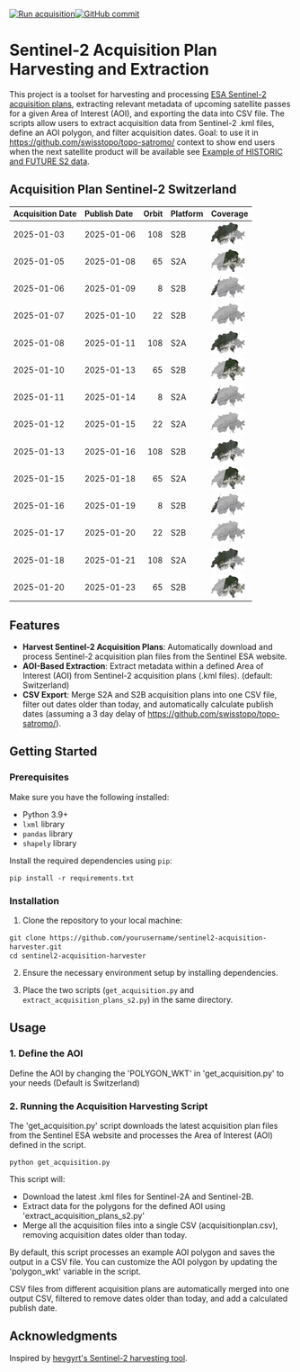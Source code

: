 [![Run acquisition](https://github.com/davidoesch/Sentinel-2-Acquisition-Plan-Harvesting/actions/workflows/run_acquisition.yml/badge.svg)](https://github.com/davidoesch/Sentinel-2-Acquisition-Plan-Harvesting/actions/workflows/run_acquisition.yml)[![GitHub commit](https://img.shields.io/github/last-commit/davidoesch/Sentinel-2-Acquisition-Plan-Harvesting)](https://github.com/davidoesch/Sentinel-2-Acquisition-Plan-Harvesting/commits/main)

# Sentinel-2 Acquisition Plan Harvesting and Extraction

This project is a toolset for harvesting and processing [ESA Sentinel-2 acquisition plans](https://sentinel.esa.int/web/sentinel/copernicus/sentinel-2/acquisition-plans), extracting relevant metadata of upcoming satellite passes for a given Area of Interest (AOI), and exporting the data into CSV file. The scripts allow users to extract acquisition data from Sentinel-2 .kml files, define an AOI polygon, and filter acquisition dates. Goal: to use it in https://github.com/swisstopo/topo-satromo/ context to show end users when the next satellite product will be available see [Example of HISTORIC and FUTURE S2 data](https://davidoesch.github.io/Sentinel-2-Acquisition-Plan-Harvesting/calendar.html).

## Acquisition Plan Sentinel-2 Switzerland
| Acquisition Date   | Publish Date   |   Orbit | Platform   | Coverage                    |
|:-------------------|:---------------|--------:|:-----------|:----------------------------|
| 2025-01-03         | 2025-01-06     |     108 | S2B        | ![Coverage](assets/108.png) |
| 2025-01-05         | 2025-01-08     |      65 | S2A        | ![Coverage](assets/65.png)  |
| 2025-01-06         | 2025-01-09     |       8 | S2B        | ![Coverage](assets/8.png)   |
| 2025-01-07         | 2025-01-10     |      22 | S2B        | ![Coverage](assets/22.png)  |
| 2025-01-08         | 2025-01-11     |     108 | S2A        | ![Coverage](assets/108.png) |
| 2025-01-10         | 2025-01-13     |      65 | S2B        | ![Coverage](assets/65.png)  |
| 2025-01-11         | 2025-01-14     |       8 | S2A        | ![Coverage](assets/8.png)   |
| 2025-01-12         | 2025-01-15     |      22 | S2A        | ![Coverage](assets/22.png)  |
| 2025-01-13         | 2025-01-16     |     108 | S2B        | ![Coverage](assets/108.png) |
| 2025-01-15         | 2025-01-18     |      65 | S2A        | ![Coverage](assets/65.png)  |
| 2025-01-16         | 2025-01-19     |       8 | S2B        | ![Coverage](assets/8.png)   |
| 2025-01-17         | 2025-01-20     |      22 | S2B        | ![Coverage](assets/22.png)  |
| 2025-01-18         | 2025-01-21     |     108 | S2A        | ![Coverage](assets/108.png) |
| 2025-01-20         | 2025-01-23     |      65 | S2B        | ![Coverage](assets/65.png)  |

## Features

- **Harvest Sentinel-2 Acquisition Plans**: Automatically download and process Sentinel-2 acquisition plan files from the Sentinel ESA website.
- **AOI-Based Extraction**: Extract metadata within a defined Area of Interest (AOI) from Sentinel-2 acquisition plans (.kml files). (default: Switzerland)
- **CSV Export**: Merge S2A and S2B  acquisition plans into one CSV file, filter out dates older than today, and automatically calculate publish dates (assuming a 3 day delay of https://github.com/swisstopo/topo-satromo/).

## Getting Started

### Prerequisites

Make sure you have the following installed:

- Python 3.9+
- `lxml` library
- `pandas` library
- `shapely` library

Install the required dependencies using `pip`:

```
pip install -r requirements.txt
```
### Installation
1. Clone the repository to your local machine:

```
git clone https://github.com/yourusername/sentinel2-acquisition-harvester.git
cd sentinel2-acquisition-harvester
```
2. Ensure the necessary environment setup by installing dependencies.

3. Place the two scripts (`get_acquisition.py` and `extract_acquisition_plans_s2.py`) in the same directory.

## Usage
### 1. Define the AOI
Define the AOI by changing the 'POLYGON_WKT' in 'get_acquisition.py' to your needs (Default is Switzerland)

### 2. Running the Acquisition Harvesting Script
The 'get_acquisition.py' script downloads the latest acquisition plan files from the Sentinel ESA website and processes the Area of Interest (AOI) defined in the script.
```
python get_acquisition.py
```
This script will:

- Download the latest .kml files for Sentinel-2A and Sentinel-2B.
- Extract data for the polygons for the defined AOI using  'extract_acquisition_plans_s2.py'
- Merge all the acquisition files into a single CSV (acquisitionplan.csv), removing acquisition dates older than today.

By default, this script processes an example AOI polygon and saves the output in a CSV file. You can customize the AOI polygon by updating the 'polygon_wkt' variable in the script.

CSV files from different acquisition plans are automatically merged into one output CSV, filtered to remove dates older than today, and add a calculated publish date.

## Acknowledgments
Inspired by [hevgyrt's Sentinel-2 harvesting tool](https://github.com/hevgyrt/harvest_sentinel_acquisition_plans/).



